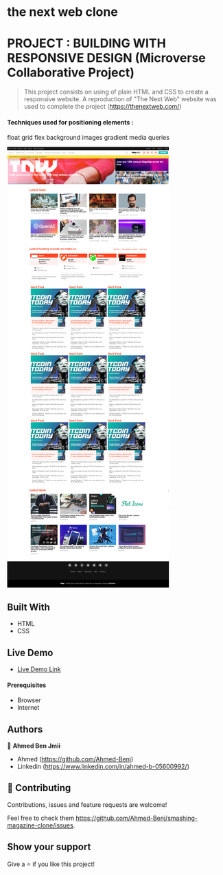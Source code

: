 # the next web clone

# PROJECT : BUILDING WITH RESPONSIVE DESIGN (Microverse Collaborative Project)

> This project consists on using of plain HTML and CSS to create a responsive website.
> A reproduction of "The Next Web" website was used to complete the project (https://thenextweb.com/)

#### Techniques used for positioning elements :

float
grid
flex
background images
gradient
media queries

![screenshot](./assets/img/screencapture-127-0-0-1-5500-index-html-2020-09-05-17_00_33.png)

## Built With

- HTML
- CSS

## Live Demo

- [Live Demo Link](https://rawcdn.githack.com/Ahmed-Benj/the-next-web-clone/af8f57ed4c83099843bb5961c2be50b3b0cd0b66/index.html)

#### Prerequisites

- Browser
- Internet

## Authors

👤 **Ahmed Ben Jmii**

- Ahmed (https://github.com/Ahmed-Benj)
- Linkedin (https://www.linkedin.com/in/ahmed-b-05600992/)

## 🤝 Contributing

Contributions, issues and feature requests are welcome!

Feel free to check them https://github.com/Ahmed-Benj/smashing-magazine-clone/issues.

## Show your support

Give a ⭐️ if you like this project!
